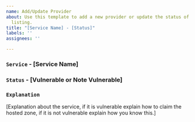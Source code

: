 ```yaml
---
name: Add/Update Provider
about: Use this template to add a new provider or update the status of an existing
  listing.
title: "[Service Name] - [Status]"
labels: ''
assignees: ''

---
```


### <code>Service</code> - [Service Name]

### <code>Status</code> - [Vulnerable or Note Vulnerable]

### <code>Explanation</code>

[Explanation about the service, if it is vulnerable explain how to claim the hosted zone, if it is not vulnerable explain how you know this.]

